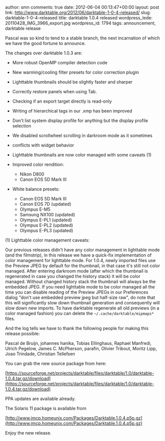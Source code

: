 author: smn
comments: true
date: 2012-06-04 00:13:47+00:00
layout: post
link: http://www.darktable.org/2012/06/darktable-1-0-4-released/
slug: darktable-1-0-4-released
title: darktable 1.0.4 released
wordpress_lede: 20110428_IMG_3966_export.jpg
wordpress_id: 1794
tags: announcement, darktable release

Pascal was so kind to tend to a stable branch, the next incarnation of which we have the good fortune to announce.

The changes over darktable 1.0.3 are:

* More robust OpenMP compiler detection code
* New warming/cooling filter presets for color correction plugin
* Lighttable thumbnails should be slightly faster and sharper
* Correctly restore panels when using Tab.
* Checking if an export target directly is read-only
* Writing of hierarchical tags in our .xmp has been improved
* Don't list system display profile for anything but the display profile selection
* We disabled scrollwheel scrolling in darkroom mode as it sometimes
* conflicts with widget behavior
* Lighttable thumbnails are now color managed with some caveats (1)
* Improved color rendition:

    * Nikon D800
    * Canon EOS 5D Mark III

* White balance presets:

    * Canon EOS 5D Mark III
    * Canon EOS 7D (updated)
    * Olympus E-M5
    * Samsung NX100 (updated)
    * Olympus E-PL1 (updated)
    * Olympus E-PL2 (updated)
    * Olympus E-PL3 (updated)

(1) Lighttable color management caveats:

Our previous releases didn't have any color management in lighttable mode (and the filmstrip), in this release we have a quick-fix implementation of color management for lighttable mode. For 1.0.4, newly imported files use the Preview JPEG by default for the thumbnail, in that case it's still not color managed. After entering darkroom mode (after which the thumbnail is regenerated in case you changed the history stack) it will be color managed. Without changed history stack the thumbnail will always be the embedded JPEG. If you need lighttable mode to be color managed all the time you can disable reading of the Preview JPEGs in our Preferences dialog "don't use embedded preview jpeg but half-size raw", do note that this will significantly slow down thumbnail generation and consequently will slow down new imports. To have darktable regenerate all old previews (in a color managed fashion) you can delete the `~/.cache/darktable/mipmaps*` files.

And the log tells we have to thank the following people for making this release possible:

Pascal de Bruijn, johannes hanika, Tobias Ellinghaus, Raphael Manfredi, Ulrich Pegelow, James C. McPherson, parafin, Olivier Tribout, Moritz Lipp, Joao Trindade, Christian Tellefsen

You can grab the new source package from here:

[https://sourceforge.net/projects/darktable/files/darktable/1.0/darktable-1.0.4.tar.gz/download](https://sourceforge.net/projects/darktable/files/darktable/1.0/darktable-1.0.4.tar.gz/download)

PPA updates are available already.

The Solaris 11 package is available from

[http://www.jmcp.homeunix.com/Packages/Darktable.1.0.4.p5p.gz](http://www.jmcp.homeunix.com/Packages/Darktable.1.0.4.p5p.gz)

Enjoy the new release.

